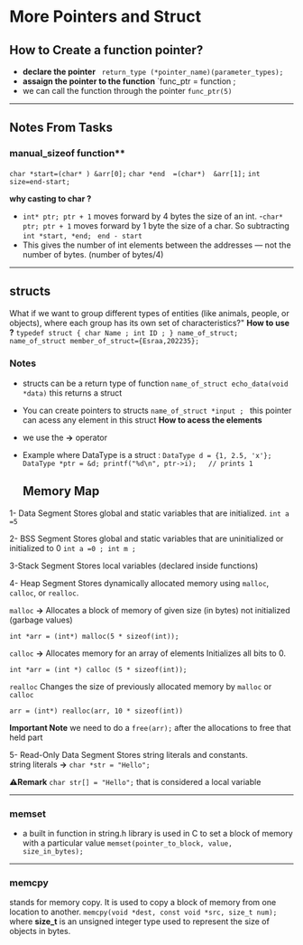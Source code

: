 # More Pointers and Struct

## How to Create a function pointer?
- **declare the pointer** ` return_type (*pointer_name)(parameter_types);`    
- **assaign the pointer to the function**  `func_ptr = function ;
- we can call the function through the pointer `func_ptr(5)`
---
## Notes From Tasks
### manual_sizeof function**
`char *start=(char* ) &arr[0];`
`char *end  =(char*)  &arr[1];`
`int size=end-start;`

**why casting to char ?**
- `int* ptr; ptr + 1` moves forward by 4 bytes  the size of an int.
-`char* ptr; ptr + 1` moves forward by 1 byte the size of a char.
So subtracting `int *start, *end; ` `end - start`
- This gives the number of int elements between the addresses — not the number of bytes. (number of bytes/4)

---
## structs 
What if we want to group different types of entities (like animals, people, or objects), where each group has its own set of characteristics?" 
**How to use ?** 
`typedef struct
{
 char Name ;
 int ID ;
} name_of_struct; `
`name_of_struct member_of_struct={Esraa,202235};`

### Notes
- structs can be a return type of function `name_of_struct echo_data(void *data)` this returns a struct
- You can create pointers to structs  `name_of_struct *input ; ` this pointer can acess any element in this struct
**How to acess the elements**
- we use the **->** operator 
- Example where DataType is a struct : `DataType d = {1, 2.5, 'x'};
  DataType *ptr = &d;
  printf("%d\n", ptr->i);   // prints 1`

  ## Memory Map

1- Data Segment
Stores global and static variables that are initialized.
`int a =5 `

2- BSS Segment
Stores global and static variables that are uninitialized or initialized to 0
`int a =0 ;
int m ;`

3-Stack Segment
Stores local variables (declared inside functions)

4- Heap Segment
Stores dynamically allocated memory using `malloc`, `calloc`, or `realloc`.

`malloc` **->** Allocates a block of memory of given size (in bytes) not initialized (garbage values)

`int *arr = (int*) malloc(5 * sizeof(int)); `

`calloc` **->** Allocates memory for an array of elements Initializes all bits to 0.

`int *arr = (int *) calloc (5 * sizeof(int));`

`realloc` Changes the size of previously allocated memory by `malloc` or `calloc`

`arr = (int*) realloc(arr, 10 * sizeof(int))`

**Important Note** we need to do a `free(arr);` after the allocations to free that held part  

5- Read-Only Data Segment
Stores string literals and constants.   
string literals **->** `char *str = "Hello";` 

⚠️**Remark** `char str[] = "Hello";` that is considered a local variable 

---
### memset
- a built in function in string.h library is used in C to set a block of memory with a particular value
`memset(pointer_to_block, value, size_in_bytes);`
----
### memcpy 
stands for memory copy. It is used to copy a block of memory from one location to another.
`memcpy(void *dest, const void *src, size_t num);`
where **size_t** is an unsigned integer type used to represent the size of objects in bytes.
